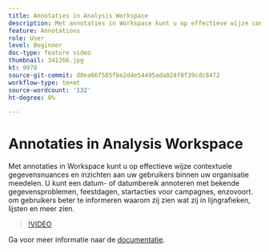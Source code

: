 ```yaml
---
title: Annotaties in Analysis Workspace
description: Met annotaties in Workspace kunt u op effectieve wijze contextuele gegevensnuances en inzichten aan uw gebruikers binnen uw organisatie meedelen. U kunt een datum- of datumbereik annoteren met bekende gegevensproblemen, feestdagen, startacties voor campagnes, enzovoort. om gebruikers beter te informeren waarom zij zien wat zij in lijngrafieken, lijsten en meer zien.
feature: Annotations
role: User
level: Beginner
doc-type: feature video
thumbnail: 341266.jpg
kt: 9978
source-git-commit: d0ea66f585fbe2d4e54495ada024f8f39cdc8472
workflow-type: tm+mt
source-wordcount: '132'
ht-degree: 0%

---
```



# Annotaties in Analysis Workspace

Met annotaties in Workspace kunt u op effectieve wijze contextuele gegevensnuances en inzichten aan uw gebruikers binnen uw organisatie meedelen. U kunt een datum- of datumbereik annoteren met bekende gegevensproblemen, feestdagen, startacties voor campagnes, enzovoort. om gebruikers beter te informeren waarom zij zien wat zij in lijngrafieken, lijsten en meer zien.

>[!VIDEO](https://video.tv.adobe.com/v/341266/?quality=12&learn=on)

Ga voor meer informatie naar de [documentatie](https://experienceleague.adobe.com/docs/analytics/analyze/analysis-workspace/components/annotations/overview.html?lang=en).
